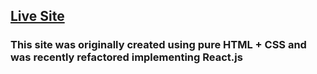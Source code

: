 ## [Live Site](https://austinschroeder.dev/)

### This site was originally created using pure HTML + CSS and was recently refactored implementing React.js
